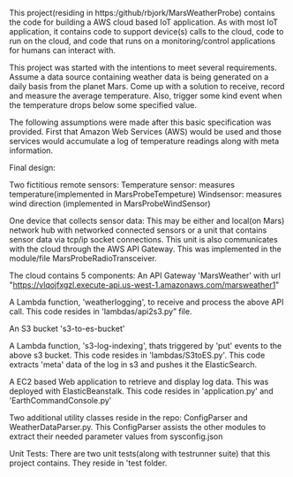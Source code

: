 This project(residing in https:/github/rbjork/MarsWeatherProbe) contains the code for building a AWS cloud based IoT application.  As with most IoT application, it contains code to support device(s) calls to the cloud,  code to run on the cloud, and code that runs on a monitoring/control applications for humans can interact with.  

This project was started with the intentions to meet several requirements.  Assume a data source containing weather data is being generated on a daily basis from the planet Mars.  Come up with a solution to receive, record and measure the average temperature.  Also, trigger some kind event when the temperature drops below some specified value.

The following assumptions were made after this basic specification was provided.  First that Amazon Web Services (AWS) would be used and those services would accumulate a log of temperature readings along with meta information.

Final design:

Two fictitious remote sensors:
Temperature sensor: measures temperature(implemented in MarsProbeTempeture)
Windsensor: measures wind direction (implemented in MarsProbeWindSensor)

One device that collects sensor data:
This may be either and local(on Mars) network hub with networked connected sensors or a unit that contains sensor data via tcp/ip socket connections. This unit is also communicates with the cloud through the AWS API Gateway.  This was implemented in the module/file MarsProbeRadioTransceiver.

The cloud contains 5 components:
An API Gateway 'MarsWeather' with url "https://vlqojfxgzl.execute-api.us-west-1.amazonaws.com/marsweather1"


A Lambda function, 'weatherlogging', to receive and process the above API call. This code resides in 'lambdas/api2s3.py” file.

An S3 bucket 's3-to-es-bucket'

A Lambda function, 's3-log-indexing', thats triggered by 'put' events to the above s3 bucket. This code resides in 'lambdas/S3toES.py'. This code extracts 'meta' data of the log in s3 and pushes it the ElasticSearch.

A EC2 based Web application to retrieve and display log data.  This was deployed with ElasticBeanstalk. This code resides in 'application.py' and 'EarthCommandConsole.py'

Two additional utility classes reside in the repo: ConfigParser and WeatherDataParser.py.
This ConfigParser assists the other modules to extract their needed parameter values from sysconfig.json

Unit Tests:
There are two unit tests(along with testrunner suite) that this project contains. They reside in 'test folder. 
